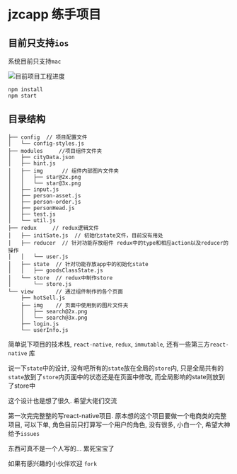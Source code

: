 
# jzcapp 练手项目

## 目前只支持`ios`
系统目前只支持`mac`

![目前项目工程进度](https://github.com/angelporo/App/blob/dev/projectImage/appgif.gif)


```base
npm install
npm start
```

## 目录结构

```
├── config  // 项目配置文件
│   └── config-styles.js
├── modules     //项目组件文件夹
│   ├── cityData.json
│   ├── hint.js
│   ├── img      // 组件内部图片文件夹
│   │   ├── star@2x.png
│   │   └── star@3x.png
│   ├── input.js
│   ├── person-asset.js
│   ├── person-order.js
│   ├── personHead.js
│   ├── test.js
│   └── util.js
├── redux     // redux逻辑文件
│   ├── initSate.js  // 初始化state文件，目前没有用处
│   ├── reducer  // 针对功能存放组件 redux中的type和相应action以及reducer的操作
│   │   └── user.js
│   ├── state  // 针对功能存放app中的初始化state
│   │   ├── goodsClassState.js
│   └── store  // redux中制作store
│       └── store.js
└── view       // 通过组件制作的各个页面
    ├── hotSell.js
    ├── img    // 页面中使用到的图片文件夹
    │   ├── search@2x.png
    │   └── search@3x.png
    ├── login.js
    └── userInfo.js
```

简单说下项目的技术栈,
`react-native`,  `redux`, `immutable`, 还有一些第三方`react-native` 库

说一下`state`中的设计,  没有吧所有的`state`放在全局的`store`内,  只是全局共有的`state`放到了`store`内页面中的状态还是在页面中修改,  而全局影响的state则放到了store中

这个设计也是想了很久. 希望大佬们交流

第一次完完整整的写react-native项目. 原本想的这个项目要做一个电商类的完整项目,
可以下单, 角色目前只打算写一个用户的角色, 没有很多, 小白一个, 希望大神给予`issues`

东西可真不是一个人写的... 累死宝宝了

如果有感兴趣的小伙伴欢迎 `fork`
